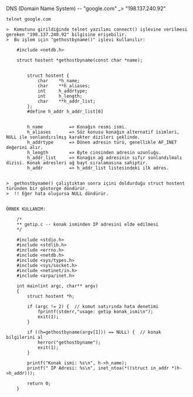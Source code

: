 DNS (Domain Name System) -- "google.com" _> "198.137.240.92"

    telnet google.com

    >  Komutunu girildiğinde telnet yazılımı connect() işlevine verilmesi gereken "198.137.240.92" bilgisine erişebilir.
    >  Bu işlem için "gethostbyname()" işlevi kullanılır:

        #include <netdb.h>

        struct hostent *gethostbyname(const char *name); 


            struct hostent {
                char    *h_name;
                char    **h_aliases;
                int     h_addrtype;
                int     h_length;
                char    **h_addr_list;
            };
            #define h_addr h_addr_list[0] 


            h_name          => Konağın resmi ismi.
            h_aliases       => Söz konusu konağın alternatif isimleri, NULL ile sonlandırılmış karakter dizileri şeklinde.
            h_addrtype      => Dönen adresin türü, genellikle AF_INET değerini alır.
            h_length        => Byte cinsinden adresin uzunluğu.
            h_addr_list     => Konağın ağ adresinin sıfır sonlandılmalı dizisi. Konak adresleri ağ bayt sıralamasına sahiptir.
            h_addr          => h_addr_list listesindeki ilk adres.


    >  gethostbyname() çalıştıktan sonra içini doldurduğu struct hostent türünden bir gösterge döndürür.
    >  !! Eğer hata oluşursa NULL döndürür.


    ÖRNEK KULLANIM:

        /*
        ** getip.c -- konak isminden IP adresini elde edilmesi
        */

        #include <stdio.h>
        #include <stdlib.h>
        #include <errno.h>
        #include <netdb.h>
        #include <sys/types.h>
        #include <sys/socket.h>
        #include <netinet/in.h>
        #include <arpa/inet.h>

        int main(int argc, char** argv)
        {
            struct hostent *h;

            if (argc != 2) {  // komut satırında hata denetimi
                fprintf(stderr,"usage: getip konak_ismi\n");
                exit(1);
            }

            if ((h=gethostbyname(argv[1])) == NULL) {  // konak bilgilerini al
                herror("gethostbyname");
                exit(1);
            }

            printf("Konak ismi: %s\n", h->h_name);
            printf(" IP Adresi: %s\n", inet_ntoa(*((struct in_addr *)h->h_addr)));

            return 0;
        } 

